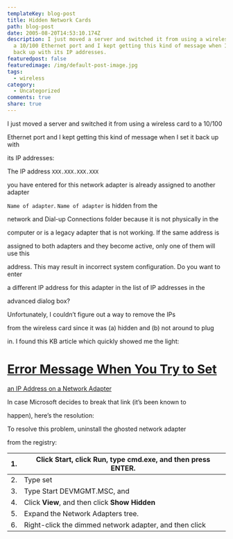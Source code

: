 ```yaml
---
templateKey: blog-post
title: Hidden Network Cards
path: blog-post
date: 2005-08-20T14:53:10.174Z
description: I just moved a server and switched it from using a wireless card to
  a 10/100 Ethernet port and I kept getting this kind of message when I set it
  back up with its IP addresses.
featuredpost: false
featuredimage: /img/default-post-image.jpg
tags:
  - wireless
category:
  - Uncategorized
comments: true
share: true
---
```

<!--StartFragment-->

I just moved a server and switched it from using a wireless card to a 10/100

Ethernet port and I kept getting this kind of message when I set it back up with

its IP addresses:

The IP address `XXX.XXX.XXX.XXX`

you have entered for this network adapter is already assigned to another adapter

`Name of adapter`. `Name of adapter` is hidden from the

network and Dial-up Connections folder because it is not physically in the

computer or is a legacy adapter that is not working. If the same address is

assigned to both adapters and they become active, only one of them will use this

address. This may result in incorrect system configuration. Do you want to enter

a different IP address for this adapter in the list of IP addresses in the

advanced dialog box?

Unfortunately, I couldn’t figure out a way to remove the IPs

from the wireless card since it was (a) hidden and (b) not around to plug

in. I found this KB article which quickly showed me the light:

# [Error Message When You Try to Set](http://support.microsoft.com/kb/269155)

[an IP Address on a Network Adapter](http://support.microsoft.com/kb/269155)

In case Microsoft decides to break that link (it’s been known to

happen), here’s the resolution:

To resolve this problem, uninstall the ghosted network adapter

from the registry:

| 1.  | Click **Start**, click **Run**, type cmd.exe, and then press ENTER. |
| --- | ------------------------------------------------------------------- |
| 2.  | Type set                                                            |
| 3.  | Type Start DEVMGMT.MSC, and                                         |
| 4.  | Click **View**, and then click **Show Hidden**                      |
| 5.  | Expand the Network Adapters tree.                                   |
| 6.  | Right-click the dimmed network adapter, and then click              |

<!--EndFragment-->